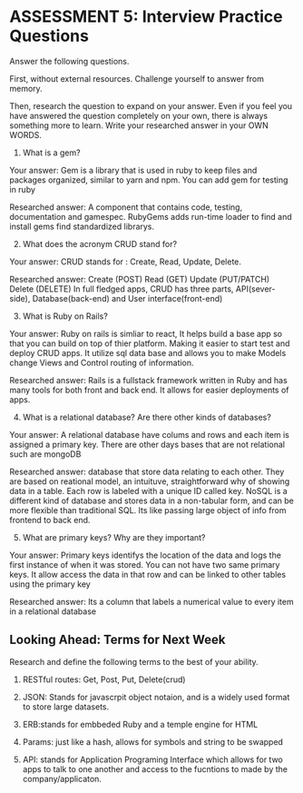 # ASSESSMENT 5: Interview Practice Questions

Answer the following questions.

First, without external resources. Challenge yourself to answer from memory.

Then, research the question to expand on your answer. Even if you feel you have answered the question completely on your own, there is always something more to learn. Write your researched answer in your OWN WORDS.

1. What is a gem?

Your answer: Gem is a library that is used in ruby to keep files and packages organized, similar to yarn and npm. You can add gem for testing in ruby

Researched answer: A component that contains code, testing, documentation and gamespec. 
RubyGems adds run-time loader to find and install gems find standardized librarys. 

2. What does the acronym CRUD stand for?

Your answer: CRUD stands for : Create, Read, Update, Delete.

Researched answer: Create (POST) Read (GET) Update (PUT/PATCH) Delete (DELETE)
In full fledged apps, CRUD has three parts, API(sever-side), Database(back-end) and User interface(front-end)

3. What is Ruby on Rails?

Your answer: Ruby on rails is simliar to react, It helps build a base app so that you can build on top of thier platform. Making it easier to start test and deploy CRUD apps.
It utilize sql data base and allows you to make Models change Views and Control routing of information.

Researched answer: Rails is a fullstack framework written in Ruby and has many tools for both front and back end. It allows for easier deployments of apps.

4. What is a relational database? Are there other kinds of databases?

Your answer: A relational database have colums and rows and each item is assigned a primary key. There are other days bases that are not relational such are mongoDB

Researched answer: database that store data relating to each other. They are based on reational model, an intuituve, straightforward why of showing data in a table. Each row is labeled with a unique ID called key. NoSQL is a different kind of database and stores data in a non-tabular form, and can be more flexible than traditional SQL. Its like passing large object of info from frontend to back end.

5. What are primary keys? Why are they important?

Your answer: Primary keys identifys the location of the data and logs the first instance of when it was stored. You can not have two same primary keys. It allow access the data in that row and can be linked to other tables using the primary key

Researched answer: Its a column that labels a numerical value to every item in a relational database

## Looking Ahead: Terms for Next Week

Research and define the following terms to the best of your ability.

1. RESTful routes: Get, Post, Put, Delete(crud)

2. JSON: Stands for javascrpit object notaion, and is a widely used format to store large datasets.

3. ERB:stands for embbeded Ruby and a temple engine for HTML

4. Params: just like a hash, allows for symbols and string to be swapped

5. API: stands for Application Programing Interface which allows for two apps to talk to one another and access to the fucntions to made by the company/applicaton.
